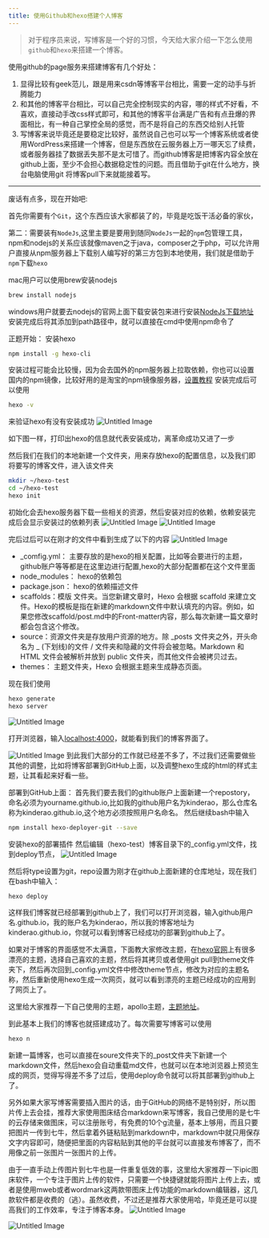 ```yaml
---
title: 使用Github和hexo搭建个人博客
---
```


> 对于程序员来说，写博客是一个好的习惯，今天给大家介绍一下怎么使用`github`和`hexo`来搭建一个博客。

使用github的page服务来搭建博客有几个好处：
1. 显得比较有geek范儿，跟是用来csdn等博客平台相比，需要一定的动手与折腾能力
2. 和其他的博客平台相比，可以自己完全控制现实的内容，哪的样式不好看，不喜欢，直接动手改css样式即可，和其他的博客平台满是广告和有点丑爆的界面相比，有一种自己掌控全局的感觉，而不是将自己的东西交给别人托管
3. 写博客来说毕竟还是要稳定比较好，虽然说自己也可以写一个博客系统或者使用WordPress来搭建一个博客，但是东西放在云服务器上万一哪天忘了续费，或者服务器挂了数据丢失那不是太可惜了。而github博客是把博客内容全放在github上面，至少不会担心数据稳定性的问题。而且借助于git在什么地方，换台电脑使用git 将博客pull下来就能接着写。

---
废话有点多，现在开始吧:

首先你需要有个`Git`，这个东西应该大家都装了的，毕竟是吃饭干活必备的家伙，

第二：需要装有`NodeJs`,这里主要是要用到随同`NodeJs`一起的`npm`包管理工具，npm和nodejs的关系应该就像maven之于java，composer之于php，可以允许用户直接从npm服务器上下载别人编写好的第三方包到本地使用，我们就是借助于`npm`下载`hexo`

mac用户可以使用brew安装nodejs
```bash
brew install nodejs
```

windows用户就要去nodejs的官网上面下载安装包来进行安装[NodeJs下载地址](https://nodejs.org/zh-cn/)
安装完成后将其添加到path路径中，就可以直接在cmd中使用npm命令了

正题开始： 安装hexo
```bash
npm install -g hexo-cli
```
安装过程可能会比较慢，因为会去国外的npm服务器上拉取依赖，你也可以设置国内的npm镜像，比较好用的是淘宝的npm镜像服务器，[设置教程](https://npm.taobao.org/)
安装完成后可以使用
```bash
hexo -v
```
来验证hexo有没有安装成功
![Untitled Image](http://ok8j2fjtv.bkt.clouddn.com/Smt0S)

如下图一样，打印出hexo的信息就代表安装成功，离革命成功又进了一步

然后我们在我们的本地新建一个文件夹，用来存放hexo的配置信息，以及我们即将要写的博客文件，进入该文件夹
```bash
mkdir ~/hexo-test 
cd ~/hexo-test
hexo init
```
初始化会去hexo服务器下载一些相关的资源，然后安装对应的依赖，依赖安装完成后会显示安装过的依赖列表
![Untitled Image](http://ok8j2fjtv.bkt.clouddn.com/FjChW)
![Untitled Image](http://ok8j2fjtv.bkt.clouddn.com/IYsHZ)

完后过后可以在刚才的文件中看到生成了以下的内容
![Untitled Image](http://ok8j2fjtv.bkt.clouddn.com/PpIr0)

- _comfig.yml： 主要存放的是hexo的相关配置，比如等会要进行的主题，github账户等等都是在这里边进行配置,hexo的大部分配置都在这个文件里面
- node_modules： hexo的依赖包
- package.json：  hexo的依赖描述文件
- scaffolds：模版 文件夹。当您新建文章时，Hexo 会根据 scaffold 来建立文件。Hexo的模板是指在新建的markdown文件中默认填充的内容。例如，如果您修改scaffold/post.md中的Front-matter内容，那么每次新建一篇文章时都会包含这个修改。
- source：资源文件夹是存放用户资源的地方。除 _posts 文件夹之外，开头命名为 _ (下划线)的文件 / 文件夹和隐藏的文件将会被忽略。Markdown 和 HTML 文件会被解析并放到 public 文件夹，而其他文件会被拷贝过去。
- themes： 主题文件夹，Hexo 会根据主题来生成静态页面。

现在我们使用
```bash
hexo generate
hexo server
```
![Untitled Image](http://ok8j2fjtv.bkt.clouddn.com/gfgJc)

打开浏览器，输入[localhost:4000](localhost:4000)，就能看到我们的博客界面了。


![Untitled Image](http://ok8j2fjtv.bkt.clouddn.com/5FrId)
到此我们大部分的工作就已经差不多了，不过我们还需要做些其他的调整，比如将博客部署到GitHub上面，以及调整hexo生成的html的样式主题，让其看起来好看一些。

部署到GitHub上面：
首先我们要去我们的github账户上面新建一个repostory，命名必须为yourname.github.io,比如我的github用户名为kinderao，那么仓库名称为kinderao.github.io,这个地方必须按照用户名命名。
然后继续bash中输入

```bash
npm install hexo-deployer-git --save
```
安装hexo的部署插件
然后编辑（hexo-test）博客目录下的_config.yml文件，找到deploy节点，
![Untitled Image](http://ok8j2fjtv.bkt.clouddn.com/34pWG)

然后将type设置为git，repo设置为刚才在github上面新建的仓库地址，现在我们在bash中输入：
```bash
hexo deploy
```
这样我们博客就已经部署到github上了，我们可以打开浏览器，输入github用户名.github.io，我的账户名为kinderao，所以我的博客地址为kinderao.github.io，你就可以看到博客已经成功的部署到github上了。

如果对于博客的界面感觉不太满意，下面教大家修改主题，在[hexo官网](https://hexo.io/themes/)上有很多漂亮的主题，选择自己喜欢的主题，然后将其拷贝或者使用git pull到theme文件夹下，然后再次回到_config.yml文件中修改theme节点，修改为对应的主题名称，然后重新使用hexo生成一次网页，就可以看到漂亮的主题已经成功的应用到了网页上了。

这里给大家推荐一下自己使用的主题，apollo主题，[主题地址](https://github.com/pinggod/hexo-theme-apollo)。

到此基本上我们的博客也就搭建成功了。每次需要写博客可以使用
```bash 
hexo n
```
新建一篇博客，也可以直接在soure文件夹下的_post文件夹下新建一个markdown文件，然后hexo会自动重载md文件，也就可以在本地浏览器上预览生成的网页，觉得写得差不多了过后，使用deploy命令就可以将其部署到github上了。

另外如果大家写博客需要插入图片的话，由于GitHub的网络不是特别好，所以图片传上去会挂，推荐大家使用图床结合markdown来写博客，我自己使用的是七牛的云存储来做图床，可以注册账号，有免费的10个g流量，基本上够用，而且只要把图片一传到七牛，然后拿着外链粘贴到markdown中，markdown中就只用保存文字内容即可，随便把里面的内容粘贴到其他的平台就可以直接发布博客了，而不用像之前一张图片一张图片的上传。

由于一直手动上传图片到七牛也是一件重复低效的事，这里给大家推荐一下ipic图床软件，一个专注于图片上传的软件，只需要一个快捷键就能将图片上传上去，或者是使用mweb或者wordmark这两款带图床上传功能的markdown编辑器，这几款软件都是收费的（逃）。虽然收费，不过还是推荐大家使用哈，毕竟还是可以提高我们的工作效率，专注于博客本身。
![Untitled Image](http://ok8j2fjtv.bkt.clouddn.com/81qx1)

![Untitled Image](http://ok8j2fjtv.bkt.clouddn.com/URbJq)